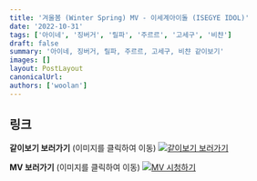 ```yaml
---
title: '겨울봄 (Winter Spring) MV - 이세계아이돌 (ISEGYE IDOL)'
date: '2022-10-31'
tags: ['아이네', '징버거', '릴파', '주르르', '고세구', '비챤']
draft: false
summary: '아이네, 징버거, 릴파, 주르르, 고세구, 비챤 같이보기'
images: []
layout: PostLayout
canonicalUrl:
authors: ['woolan']
---
```


## 링크

**같이보기 보러가기** (이미지를 클릭하여 이동)
[![같이보기 보러가기](../static/images/logo.png)](https://cafe.naver.com/steamindiegame/8292434)

**MV 보러가기** (이미지를 클릭하여 이동)
[![MV 시청하기](https://i.ytimg.com/vi/JY-gJkMuJ94/maxresdefault.jpg)](https://youtu.be/JY-gJkMuJ94)
